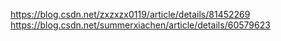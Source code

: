 https://blog.csdn.net/zxzxzx0119/article/details/81452269  
https://blog.csdn.net/summerxiachen/article/details/60579623
